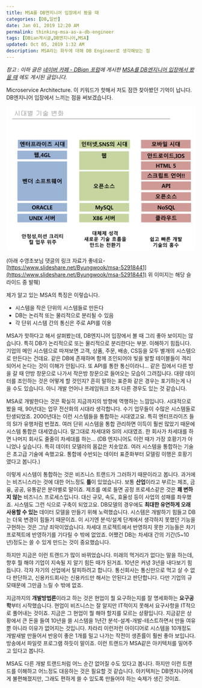 ```yaml
---
title: MSA를 DB엔지니어 입장에서 봤을 때
categories: [DB,일반]
date: Jan 01, 2019 12:20 AM
permalink: thinking-msa-as-a-db-engineer
tags: [DBian게시글,DB엔지니어,MSA]
updated: Oct 05, 2019 1:32 AM
description: MSA라는 화두에 대해 DB Engineer로 생각해보는 점
---
```

*참고 : 이하 글은 [네이버 카페 - DBian 포럼](https://cafe.naver.com/dbian)에 게시한 [MSA를 DB엔지니어 입장에서 봤을 때](https://cafe.naver.com/dbian/1234) 에도 게시된 글입니다.*

Microservice Architecture. 이 키워드가 핫해서 저도 잠깐 찾아봤던 기억이 납니다. DB엔지니어 입장에서 느끼는 점을 써보겠습니다.

![](/images/Untitled-581efc3a-3728-4ba9-810a-04987dee30a6.png)

(아래 수영초보님 댓글의 링크 자료가 좋네요- [https://www.slideshare.net/Byungwook/msa-52918441](https://www.slideshare.net/Byungwook/msa-52918441) 위 이미지는 해당 슬라이드 중 발췌)

제가 알고 있는 MSA의 특징은 이렇습니다.

- 시스템을 작은 단위의 시스템들로 만든다
- DB는 논리적 또는 물리적으로 분리될 수 있음
- 각 단위 시스템 간의 통신은 주로 API를 이용

MSA가 핫하다고 해서 살펴봤는데, DB엔지니어 입장에서 볼 때 그리 좋아 보이지는 않습니다. 특히 DB가 논리적으로 또는 물리적으로 분리한다는 부분. 이해하기 힘듭니다. 기업의 메인 시스템으로 따져보면 고객, 상품, 주문, 배송, CS등을 모두 별개의 시스템으로 만든다는 건데요. 같은 DB에 존재하며 함께 조인되어야 빛을 발할 테이블들이 격리되어서 논다는 것이 이해가 안됩니다. 또 API를 통한 통신이라니... 같은 집에서 다른 방을 갈 때 안방 창문으로 나가서 작은방 창문으로 들어오는 모습이 그려집니다. 대량 데이터를 조인하는 것은 어떻게 할 것인지? 흔히 말하는 표준화 같은 경우는 포기하는게 나을 수도 있습니다. 아니 개발 언어나 프레임워크 조차 다른 경우도 있는 것 같습니다.

MSA로 개발한다는 것은 확실히 지금까지의 방향에 역행하는 느낌입니다. 시대적으로 봤을 때, 90년대는 업무 전산화의 시대라 생각합니다. 수기 업무들이 수많은 시스템들로 탄생되었죠. 2000년대는 이런 시스템들을 통합하는 시대였고요. 특히 엔터프라이즈 들의 SI가 유행처럼 번졌죠. 여러 단위 시스템을 통합 관리하면 이득이 훨씬 많았기 때문에 시스템 통합은 대세였습니다. 말그대로 차세대와 SI의 시대였죠. 한 회사가 차세대를 하면 나머지 회사도 줄줄이 차세대를 하는... (DB 엔지니어도 이런 때가 가장 호황기가 아니었나 싶습니다. 특히 데이터 모델러의 몸값은 치솟았죠. 여러 시스템을 통합하는 기술은 초고급 기술에 속했고요. 통합에 수반되는 데이터 표준화부터 모델링 이행은 호황기였다고 봅니다.)

이렇게 시스템이 통합하는 것은 비즈니스 트랜드가 그러하기 때문이라고 봅니다. 과거에는 비즈니스라는 것에 대한 어느정도 **틀**이 있었습니다. 보통 **산업**이라고 부르는 제조, 금융, 공공, 유통같은 분야별로 말이죠. 제조를 예로 들면 공정 프로세스같은 것은 **꽤 변하지 않는** 비즈니스 프로세스입니다. 대신 규모, 속도, 효율성 등이 사업의 성패를 좌우했죠. 시스템도 그런 식으로 구축이 되었고요. DB모델의 경우에도 **최대한 유연하게 오래 사용할 수 있는** 데이터 모델을 만들기 위해 노력했습니다. 시스템은 개발하기 힘들고 DB는 더욱 변경이 힘들기 때문이죠. 이 시기엔 분석/설계 단계에서 생각하지 못했던 기능을 구현하는 것은 그냥 죄악이었습니다. 차세대 프로젝트에서 반영하지 못한 기능들은 차기 프로젝트에 반영하기를 기다릴 수 밖에 없었죠. 어쨌건 DB는 차세대 간의 기간(5~10년)정도는 쓸 수 있게 만드는 것이 중요했습니다.

하지만 지금은 이런 트랜드가 많이 바뀌었습니다. 미래의 먹거리가 없다는 말을 하는데, 향후 뭘 해야 기업이 지속될 지 알기 힘든 때가 된거죠. 10년은 커녕 3년을 내다보기 힘듭니다. 각자 자기의 산업에서 탈피하려고 합니다. 통신회사는 통신만으로 먹고 살 수 없다 판단하고, 신용카드회사는 신용카드만 해서는 안된다고 판단합니다. 다만 기업의 규모때문에 그만큼 느릴 수 밖에 없죠.

지금까지의 **개발방법론**이라고 하는 것은 현업이 뭘 요구하는지를 잘 명세화하는 **요구공학**부터 시작했습니다. 현업이 비즈니스는 잘 알지만 IT적이지 못해서 요구사항을 IT적으로 풀어내는 것이죠. 지금은 그 현업이 뭘 해야 할지를 모르는 상황입니다. 지금같은 상황에서 큰 돈을 들여 10년을 쓸 시스템을 1년간 분석-설계-개발-테스트하면서 만들 여유 뿐 아니라 이유가 없어지는 것입니다. 차라리 이런저런 아이디어로 시스템을 10개정도 개발새발 만들어서 반응이 좋은 1개를 밀고 나가는 작전이 생존률이 훨씬 좋아 보입니다. 방송에서 파일럿 프로그램 하듯이 말이죠. 이런 트랜드가 MSA같은 아키텍처를 밀어주고 있다고 봅니다.

MSA도 다른 개발 트랜드처럼 어느 순간 없어질 수도 있다고 봅니다. 하지만 이런 트랜드를 이해하고 어느정도 대응하는 것은 필요할 것 같습니다. 아키텍처는 DB엔지니어에게 불편해졌지만, 그래도 편하게 쓸 수 있도록 만들어야 하는 숙제가 생긴 것이죠.